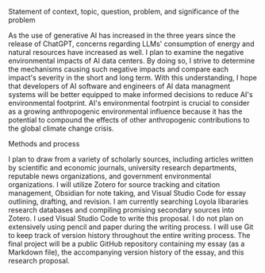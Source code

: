 Statement of context, topic, question, problem, and significance of the problem 

As the use of generative AI has increased in the three years since the release of ChatGPT, concerns regarding LLMs' consumption of energy and natural resources have increased as well.
I plan to examine the negative environmental impacts of AI data centers.
By doing so, I strive to determine the mechanisms causing such negative impacts and compare each impact's severity in the short and long term.
With this understanding, I hope that developers of AI software and engineers of AI data managment systems will be better equipped to make informed decisions to reduce AI's environmental footprint.
AI's environmental footrpint is crucial to consider as a growing anthropogenic environmental influence because it has the  potential to compound the effects of other anthropogenic contributions to the global climate change crisis. 

Methods and process

I plan to draw from a variety of scholarly sources, including articles written by scientific and economic journals, university research departments, reputable news organizations, and government environmental organizations.
I will utilize Zotero for source tracking and citation management, Obsidian for note taking, and Visual Studio Code for essay outlining, drafting, and revision. 
I am currently searching Loyola libararies research databases and compiling promising secondary sources into Zotero. 
I used Visual Studio Code to write this proposal.
I do not plan on extensively using pencil and paper during the writing process.
I will use Git to keep track of version history throughout the entire writing process.
The final project will be a public GitHub repository containing my essay (as a Markdown file), the accompanying version history of the essay, and this research proposal.